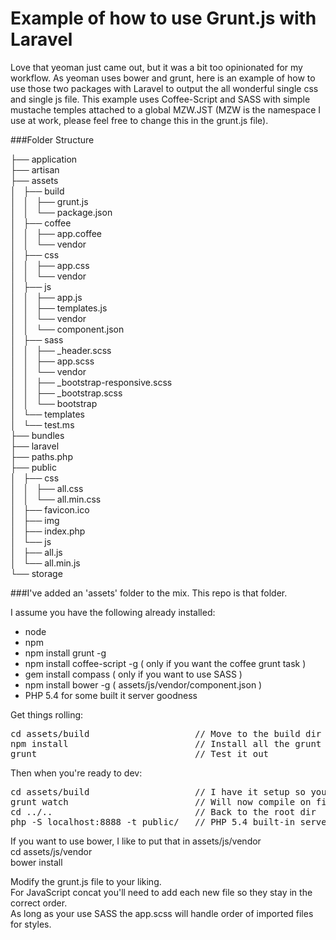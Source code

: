 Example of how to use Grunt.js with Laravel
===========================================

Love that yeoman just came out, but it was a bit too opinionated for my workflow.  As yeoman uses bower and grunt, here is an example of how to use those two packages with Laravel to output the all wonderful single css and single js file.  This example uses Coffee-Script and SASS with simple mustache temples attached to a global MZW.JST (MZW is the namespace I use at work, please feel free to change this in the grunt.js file).

###Folder Structure

├── application<br/>
├── artisan<br/>
├── assets<br/>
│   ├── build<br/>
│   │   ├── grunt.js<br/>
│   │   └── package.json<br/>
│   ├── coffee<br/>
│   │   ├── app.coffee<br/>
│   │   └── vendor<br/>
│   ├── css<br/>
│   │   ├── app.css<br/>
│   │   └── vendor<br/>
│   ├── js<br/>
│   │   ├── app.js<br/>
│   │   ├── templates.js<br/>
│   │   └── vendor<br/>
│   │       └── component.json<br/>
│   ├── sass<br/>
│   │   ├── _header.scss<br/>
│   │   ├── app.scss<br/>
│   │   └── vendor<br/>
│   │       ├── _bootstrap-responsive.scss<br/>
│   │       ├── _bootstrap.scss<br/>
│   │       └── bootstrap<br/>
│   └── templates<br/>
│       └── test.ms<br/>
├── bundles<br/>
├── laravel<br/>
├── paths.php<br/>
├── public<br/>
│   ├── css<br/>
│   │   ├── all.css<br/>
│   │   └── all.min.css<br/>
│   ├── favicon.ico<br/>
│   ├── img<br/>
│   ├── index.php<br/>
│   └── js<br/>
│       ├── all.js<br/>
│       └── all.min.js<br/>
└── storage<br/>

###I've added an 'assets' folder to the mix.  This repo is that folder.

I assume you have the following already installed:
- node
- npm
- npm install grunt -g
- npm install coffee-script -g ( only if you want the coffee grunt task )
- gem install compass ( only if you want to use SASS )
- npm install bower -g ( assets/js/vendor/component.json ) 
- PHP 5.4 for some built it server goodness

Get things rolling:
<pre>
cd assets/build                    // Move to the build dir
npm install                        // Install all the grunt npm tasks
grunt                              // Test it out
</pre>

Then when you're ready to dev:
<pre>
cd assets/build                    // I have it setup so you can only grunt from the build dir
grunt watch                        // Will now compile on file mod
cd ../..                           // Back to the root dir
php -S localhost:8888 -t public/   // PHP 5.4 built-in server
</pre>

If you want to use bower, I like to put that in assets/js/vendor<br/>
cd assets/js/vendor<br/>
bower install<br/>

Modify the grunt.js file to your liking.<br/>
For JavaScript concat you'll need to add each new file so they stay in the correct order.<br/>
As long as your use SASS the app.scss will handle order of imported files for styles.<br/>